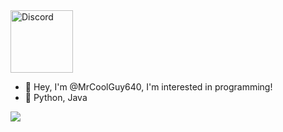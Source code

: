 <a href="https://discord.com/users/700560289766047847">
  <img src="https://cdn2.steamgriddb.com/icon/95c9d994f8d75d4d60f8bb8f25902339/32/256x256.png" alt="Discord" width="100" />
</a>

<br>

- 👋 Hey, I'm @MrCoolGuy640, I'm interested in programming!
- 🌱 Python, Java

<!-- profile views counter -->
![](https://komarev.com/ghpvc/?username=MrCoolGuy640&color=brightgreen)

<!---
MrCoolGuy640/MrCoolGuy640 is a ✨ special ✨ repository because its `README.md` (this file) appears on your GitHub profile.
You can click the Preview link to take a look at your changes.
--->
